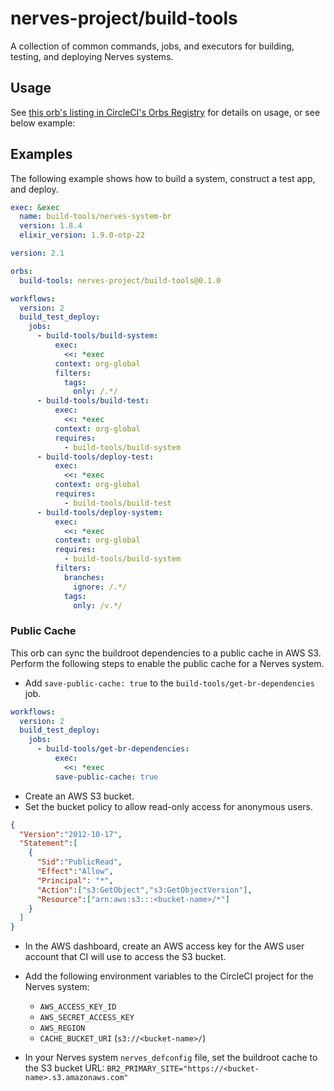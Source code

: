 # nerves-project/build-tools

A collection of common commands, jobs, and executors for building, testing, and
deploying Nerves systems.

## Usage

See [this orb's listing in CircleCI's Orbs Registry](https://circleci.com/orbs/registry/orb/nerves-project/build-tools)
for details on usage, or see below example:

## Examples

The following example shows how to build a system, construct a test app,
and deploy.

```yaml
exec: &exec
  name: build-tools/nerves-system-br
  version: 1.8.4
  elixir_version: 1.9.0-otp-22

version: 2.1

orbs:
  build-tools: nerves-project/build-tools@0.1.0

workflows:
  version: 2
  build_test_deploy:
    jobs:
      - build-tools/build-system:
          exec:
            <<: *exec
          context: org-global
          filters:
            tags:
              only: /.*/
      - build-tools/build-test:
          exec:
            <<: *exec
          context: org-global
          requires:
            - build-tools/build-system
      - build-tools/deploy-test:
          exec:
            <<: *exec
          context: org-global
          requires:
            - build-tools/build-test
      - build-tools/deploy-system:
          exec:
            <<: *exec
          context: org-global
          requires:
            - build-tools/build-system
          filters:
            branches:
              ignore: /.*/
            tags:
              only: /v.*/
```

### Public Cache

This orb can sync the buildroot dependencies to a public cache in AWS S3.
Perform the following steps to enable the public cache for a Nerves system.

- Add `save-public-cache: true` to the `build-tools/get-br-dependencies` job.

```yaml
workflows:
  version: 2
  build_test_deploy:
    jobs:
      - build-tools/get-br-dependencies:
          exec:
            <<: *exec
          save-public-cache: true
```

- Create an AWS S3 bucket.
- Set the bucket policy to allow read-only access for anonymous users.

```json
{
  "Version":"2012-10-17",
  "Statement":[
    {
      "Sid":"PublicRead",
      "Effect":"Allow",
      "Principal": "*",
      "Action":["s3:GetObject","s3:GetObjectVersion"],
      "Resource":["arn:aws:s3:::<bucket-name>/*"]
    }
  ]
}
```

- In the AWS dashboard, create an AWS access key for the AWS user account that
  CI will use to access the S3 bucket.

- Add the following environment variables to the CircleCI project for the
  Nerves system:
  - `AWS_ACCESS_KEY_ID`
  - `AWS_SECRET_ACCESS_KEY`
  - `AWS_REGION`
  - `CACHE_BUCKET_URI` (`s3://<bucket-name>/`)

- In your Nerves system `nerves_defconfig` file, set the buildroot cache to the
  S3 bucket URL: `BR2_PRIMARY_SITE="https://<bucket-name>.s3.amazonaws.com"`
